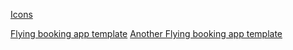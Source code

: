 [Icons](https://www.fluttericon.com/)

[Flying booking app template](https://codecanyon.net/item/lywing-flight-booking-app-flutter-ui-template/31123560)
[Another Flying booking app template](https://codecanyon.net/item/flutter-travel-app-template-flutter-ui-kit/35272845)